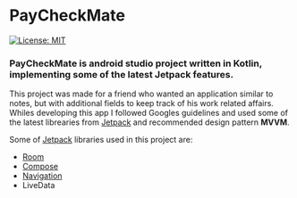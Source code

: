 # PayCheckMate
[![License: MIT](https://img.shields.io/badge/License-MIT-yellow.svg)](https://opensource.org/licenses/MIT)

### PayCheckMate is android studio project written in Kotlin, implementing some of the latest Jetpack features.

This project was made for a friend who wanted an application similar to notes, but with additional fields to keep track of his work related affairs. Whiles developing this app I followed Googles guidelines and used some of the latest librearies from [Jetpack](https://developer.android.com/jetpack) and recommended design pattern **MVVM**.

Some of [Jetpack](https://developer.android.com/jetpack) libraries used in this project are:
* [Room](https://developer.android.com/jetpack/androidx/releases/room)
* [Compose](https://developer.android.com/jetpack/androidx/releases/compose)
* [Navigation](https://developer.android.com/jetpack/androidx/releases/navigation)
* LiveData
